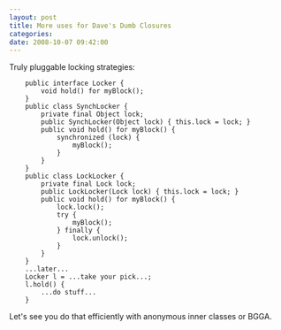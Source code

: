 ```yaml
---
layout: post
title: More uses for Dave's Dumb Closures
categories: 
date: 2008-10-07 09:42:00
---
```

 Truly pluggable locking strategies:

        public interface Locker {  
            void hold() for myBlock();  
        }  
        public class SynchLocker {  
            private final Object lock;  
            public SynchLocker(Object lock) { this.lock = lock; }  
            public void hold() for myBlock() {  
                synchronized (lock) {  
                    myBlock();  
                }  
            }  
        }  
        public class LockLocker {  
            private final Lock lock;  
            public LockLocker(Lock lock) { this.lock = lock; }  
            public void hold() for myBlock() {  
                lock.lock();  
                try {  
                    myBlock();  
                } finally {  
                    lock.unlock();  
                }  
            }  
        }  
        ...later...  
        Locker l = ...take your pick...;  
        l.hold() {  
            ...do stuff...  
        }

Let's see you do that efficiently with anonymous inner classes or BGGA.